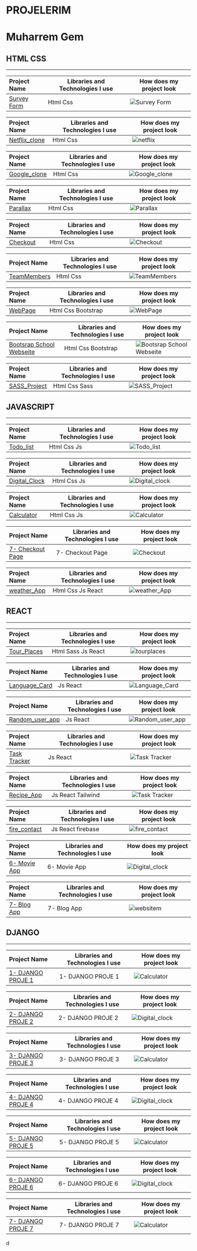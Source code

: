 # PROJELERIM

# Muharrem Gem




## HTML CSS
<hr>

  Project Name       |Libraries and Technologies I use     |How does my project look   
:-------------------------|-------------------------|-------------------------
[Survey Form](https://muharremgem.github.io/HTML_CSS_Survey_form/)| Html Css  |![Survey Form](surveyform.gif)


  Project Name       |Libraries and Technologies I use     |How does my project look   
:-------------------------|-------------------------|-------------------------
[Netflix_clone](https://muharremgem.github.io/HTML_CSS_Netflix_clone/)| Html Css  |![netflix](netflix1.gif)


  Project Name       |Libraries and Technologies I use     |How does my project look   
:-------------------------|-------------------------|-------------------------
[Google_clone](https://muharremgem.github.io/HTML_CSS_Google_clone/)| Html Css  |![Google_clone](google.gif)


  Project Name       |Libraries and Technologies I use     |How does my project look   
:-------------------------|-------------------------|-------------------------
[Parallax](https://muharremgem.github.io/HTML_CSS_Parallax/)| Html Css  |![Parallax](parallax.gif)




  Project Name       |Libraries and Technologies I use     |How does my project look   
:-------------------------|-------------------------|-------------------------
[Checkout](https://muharremgem.github.io/HTML_CSS_Checkout/)| Html Css  |![Checkout](checkout_app.gif)


  Project Name       |Libraries and Technologies I use     |How does my project look   
:-------------------------|-------------------------|-------------------------
[TeamMembers](https://muharremgem.github.io/HTML_CSS_TeamMembers/)| Html Css  |![TeamMembers](team_members1.gif)


  Project Name       |Libraries and Technologies I use     |How does my project look   
:-------------------------|-------------------------|-------------------------
[WebPage](https://bootstrap-web-page.vercel.app/#)| Html Css Bootstrap |![WebPage](webpage.gif)


  Project Name       |Libraries and Technologies I use     |How does my project look   
:-------------------------|-------------------------|-------------------------
[Bootsrap School Webseite](https://muharremgem.github.io/BOOTSTRAP_project/)| Html Css Bootstrap |![Bootsrap School Webseite](project.gif)



  Project Name       |Libraries and Technologies I use     |How does my project look   
:-------------------------|-------------------------|-------------------------
[SASS_Project](https://muharremgem.github.io/SASS_Project/)| Html Css Sass |![SASS_Project](sass.gif)



## JAVASCRIPT
<hr>




  Project Name       |Libraries and Technologies I use     |How does my project look   
:-------------------------|-------------------------|-------------------------
[Todo_list](https://muharremgem.github.io/JavaScript_Todo_list/)| Html Css Js |![Todo_list](Todo_list.gif)



  Project Name       |Libraries and Technologies I use     |How does my project look   
:-------------------------|-------------------------|-------------------------
[Digital_Clock](https://javascript-digital-clock-24akepg2y-muharremgem.vercel.app/)| Html Css Js |![Digital_clock](clock.gif)

  Project Name       |Libraries and Technologies I use     |How does my project look   
:-------------------------|-------------------------|-------------------------
[Calculator](https://html-css-js-calculator.vercel.app/)| Html Css Js |![Calculator](CALCULATOR.gif)


  Project Name       |Libraries and Technologies I use     |How does my project look   
:-------------------------|-------------------------|-------------------------
[7- Checkout Page](https://muharremgem.github.io/JAVASCRIPT_Checkout_Page/)| 7- Checkout Page	 	 |![Checkout](checkout_app.gif)


  Project Name       |Libraries and Technologies I use     |How does my project look   
:-------------------------|-------------------------|-------------------------
[weather_App](https://react-alpha-team-weather-hrd5.vercel.app/)| Html Css Js React | ![weather_App](weather.gif)

## REACT
<hr>


  Project Name       |Libraries and Technologies I use     |How does my project look   
:-------------------------|-------------------------|-------------------------
[Tour_Places](https://reacttourplaces.vercel.app/)| Html Sass Js React | ![tourplaces](tourplaces.gif)

  Project Name       |Libraries and Technologies I use     |How does my project look   
:-------------------------|-------------------------|-------------------------
[Language_Card](https://react-language-cards-seven.vercel.app/)| Js React | ![Language_Card](languageCard.gif)



  Project Name       |Libraries and Technologies I use     |How does my project look   
:-------------------------|-------------------------|-------------------------
[Random_user_app](https://react-random-user-app.vercel.app/)| Js React | ![Random_user_app](userApp.gif)



  Project Name       |Libraries and Technologies I use     |How does my project look   
:-------------------------|-------------------------|-------------------------
[Task Tracker](https://react-task-tracker-muharremgem.vercel.app/)| Js React | ![Task Tracker](task.gif)



  Project Name       |Libraries and Technologies I use     |How does my project look   
:-------------------------|-------------------------|-------------------------
[Recipe_App](https://react-recipe-app-muharremgem.vercel.app/)| Js React Tailwind | ![Task Tracker](recipe.gif)


  Project Name       |Libraries and Technologies I use     |How does my project look   
:-------------------------|-------------------------|-------------------------
[fire_contact](https://firecontact-app-roan.vercel.app/)| Js React firebase | ![fire_contact](contact.gif)



  Project Name       |Libraries and Technologies I use     |How does my project look   
:-------------------------|-------------------------|-------------------------
[6- Movie App](https://javascript-digital-clock-24akepg2y-muharremgem.vercel.app/)| 6- Movie App		 |![Digital_clock](./img/clock.gif)

  Project Name       |Libraries and Technologies I use     |How does my project look   
:-------------------------|-------------------------|-------------------------
[7- Blog App](https://www.muharremgem.com/)| 7- Blog App	 |![websitem](./img/websitem.gif)


## DJANGO
<hr>




  Project Name       |Libraries and Technologies I use     |How does my project look   
:-------------------------|-------------------------|-------------------------
[1- DJANGO PROJE 1](https://html-css-js-calculator.vercel.app/)| 1- DJANGO PROJE 1	 |![Calculator](./img/CALCULATOR.gif)


  Project Name       |Libraries and Technologies I use     |How does my project look   
:-------------------------|-------------------------|-------------------------
[2- DJANGO PROJE 2 ](https://javascript-digital-clock-24akepg2y-muharremgem.vercel.app/)| 2- DJANGO PROJE 2 	 |![Digital_clock](./img/clock.gif)


  Project Name       |Libraries and Technologies I use     |How does my project look   
:-------------------------|-------------------------|-------------------------
[3- DJANGO PROJE 3	](https://html-css-js-calculator.vercel.app/)| 3- DJANGO PROJE 3	 |![Calculator](./img/CALCULATOR.gif)


  Project Name       |Libraries and Technologies I use     |How does my project look   
:-------------------------|-------------------------|-------------------------
[4- DJANGO PROJE 4](https://javascript-digital-clock-24akepg2y-muharremgem.vercel.app/)| 4- DJANGO PROJE 4	 |![Digital_clock](./img/clock.gif)


  Project Name       |Libraries and Technologies I use     |How does my project look   
:-------------------------|-------------------------|-------------------------
[5- DJANGO PROJE 5](https://html-css-js-calculator.vercel.app/)| 5- DJANGO PROJE 5	 |![Calculator](./img/CALCULATOR.gif)


  Project Name       |Libraries and Technologies I use     |How does my project look   
:-------------------------|-------------------------|-------------------------
[6- DJANGO PROJE 6](https://javascript-digital-clock-24akepg2y-muharremgem.vercel.app/)| 6- DJANGO PROJE 6 	 |![Digital_clock](./img/clock.gif)


  Project Name       |Libraries and Technologies I use     |How does my project look   
:-------------------------|-------------------------|-------------------------
[7- DJANGO PROJE 7](https://html-css-js-calculator.vercel.app/)| 7- DJANGO PROJE 7	 |![Calculator](./img/CALCULATOR.gif)

d
